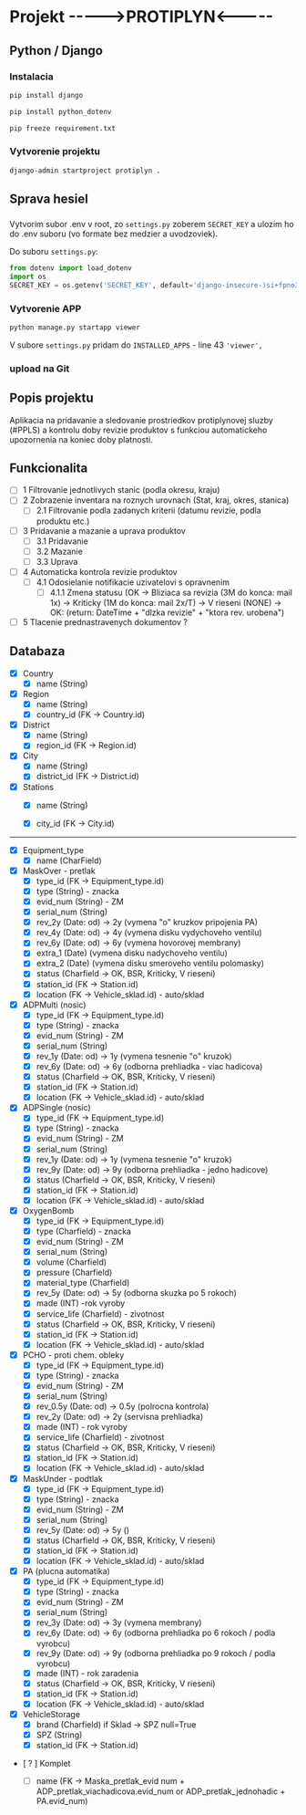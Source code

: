 # Projekt ----->PROTIPLYN<-----

## Python / Django

### Instalacia
```bash
pip install django
```
```bash
pip install python_dotenv
```
```bash
pip freeze requirement.txt
```
### Vytvorenie projektu
```bash
django-admin startproject protiplyn .
```
## Sprava hesiel
### 
Vytvorim subor .env v root, zo `settings.py` zoberem `SECRET_KEY` a ulozim 
ho do .env suboru (vo formate bez medzier a uvodzoviek). 

Do suboru `settings.py`:
```python
from dotenv import load_dotenv
import os
SECRET_KEY = os.getenv('SECRET_KEY', default='django-insecure-)si+fpno3#)=7__vx-4%ni^&n1wvaz9bju1e+s8*i!e9qt!@f)')
```
### Vytvorenie APP
```bash
python manage.py startapp viewer
```
V subore `settings.py` pridam do `INSTALLED_APPS` - line 43 `'viewer',`

### upload na Git


## Popis projektu
Aplikacia na pridavanie a sledovanie prostriedkov protiplynovej sluzby (#PPLS) a kontrolu
doby revizie produktov s funkciou automatickeho upozornenia na koniec doby platnosti.

## Funkcionalita

- [ ] 1 Filtrovanie jednotlivych stanic (podla okresu, kraju)
- [ ] 2 Zobrazenie inventara na roznych urovnach (Stat, kraj, okres, stanica)
  - [ ] 2.1 Filtrovanie podla zadanych kriterii (datumu revizie, podla produktu etc.)
- [ ] 3 Pridavanie a mazanie a uprava produktov
  - [ ] 3.1 Pridavanie
  - [ ] 3.2 Mazanie
  - [ ] 3.3 Uprava
- [ ] 4 Automaticka kontrola revizie produktov
  - [ ] 4.1 Odosielanie notifikacie uzivatelovi s opravnenim
    - [ ] 4.1.1 Zmena statusu (OK -> Bliziaca sa revizia (3M do konca: mail 1x) -> Kriticky (1M do konca: mail 2x/T) -> V rieseni (NONE) -> OK: (return: DateTime + "dlzka revizie" + "ktora rev. urobena")
- [ ] 5 Tlacenie prednastravenych dokumentov ?

## Databaza

- [x] Country
  - [x] name (String)

- [x] Region 
  - [x] name (String)
  - [x] country_id (FK -> Country.id)

- [x] District
  - [x] name (String)
  - [x] region_id (FK -> Region.id)

- [x] City
  - [x] name (String)
  - [x] district_id (FK -> District.id)

- [x] Stations 
  - [x] name (String)
  - [x] city_id (FK -> City.id)
  

------

- [x] Equipment_type  
  - [x] name (CharField)

- [x] MaskOver - pretlak
  - [x] type_id (FK -> Equipment_type.id)
  - [x] type (String) - znacka
  - [x] evid_num (String) - ZM
  - [x] serial_num (String)
  - [x] rev_2y (Date: od) -> 2y (vymena "o" kruzkov pripojenia PA)
  - [x] rev_4y (Date: od) -> 4y (vymena disku vydychoveho ventilu)
  - [x] rev_6y (Date: od) -> 6y (vymena hovorovej membrany)
  - [x] extra_1 (Date) (vymena disku nadychoveho ventilu)
  - [x] extra_2 (Date) (vymena disku smeroveho ventilu polomasky)
  - [x] status (Charfield -> OK, BSR, Kriticky, V rieseni)
  - [x] station_id (FK -> Station.id)
  - [x] location (FK -> Vehicle_sklad.id) - auto/sklad

- [x] ADPMulti (nosic)
  - [x] type_id (FK -> Equipment_type.id)
  - [x] type (String) - znacka
  - [x] evid_num (String) - ZM
  - [x] serial_num (String)
  - [x] rev_1y (Date: od) -> 1y (vymena tesnenie "o" kruzok)
  - [x] rev_6y (Date: od) -> 6y (odborna prehliadka - viac hadicova)
  - [x] status (Charfield -> OK, BSR, Kriticky, V rieseni)
  - [x] station_id (FK -> Station.id)
  - [x] location (FK -> Vehicle_sklad.id) - auto/sklad

- [x] ADPSingle (nosic)
  - [x] type_id (FK -> Equipment_type.id)
  - [x] type (String) - znacka
  - [x] evid_num (String) - ZM
  - [x] serial_num (String)
  - [x] rev_1y (Date: od) -> 1y (vymena tesnenie "o" kruzok)
  - [x] rev_9y (Date: od) -> 9y (odborna prehliadka - jedno hadicove)
  - [x] status (Charfield -> OK, BSR, Kriticky, V rieseni)
  - [x] station_id (FK -> Station.id)
  - [x] location (FK -> Vehicle_sklad.id) - auto/sklad

- [x] OxygenBomb
  - [x] type_id (FK -> Equipment_type.id)
  - [x] type (Charfield) - znacka
  - [x] evid_num (String) - ZM
  - [x] serial_num (String)
  - [x] volume (Charfield)
  - [x] pressure (Charfield)
  - [x] material_type (Charfield)
  - [x] rev_5y (Date: od) -> 5y (odborna skuzka po 5 rokoch)
  - [x] made (INT) -rok vyroby
  - [x] service_life (Charfield) - zivotnost
  - [x] status (Charfield -> OK, BSR, Kriticky, V rieseni)
  - [x] station_id (FK -> Station.id)
  - [x] location (FK -> Vehicle_sklad.id) - auto/sklad

- [x] PCHO - proti chem. obleky
  - [x] type_id (FK -> Equipment_type.id)
  - [x] type (String) - znacka
  - [x] evid_num (String) - ZM
  - [x] serial_num (String)
  - [x] rev_0.5y (Date: od) -> 0.5y (polrocna kontrola)
  - [x] rev_2y (Date: od) -> 2y (servisna prehliadka)
  - [x] made (INT) - rok vyroby
  - [x] service_life (Charfield) - zivotnost
  - [x] status (Charfield -> OK, BSR, Kriticky, V rieseni)
  - [x] station_id (FK -> Station.id)
  - [x] location (FK -> Vehicle_sklad.id) - auto/sklad

- [x] MaskUnder - podtlak
  - [x] type_id (FK -> Equipment_type.id)
  - [x] type (String) - znacka
  - [x] evid_num (String) - ZM
  - [x] serial_num (String)
  - [x] rev_5y (Date: od) -> 5y ()
  - [x] status (Charfield -> OK, BSR, Kriticky, V rieseni)
  - [x] station_id (FK -> Station.id)
  - [x] location (FK -> Vehicle_sklad.id) - auto/sklad

- [x] PA (plucna automatika)
  - [x] type_id (FK -> Equipment_type.id)
  - [x] type (String) - znacka
  - [x] evid_num (String) - ZM
  - [x] serial_num (String)
  - [x] rev_3y (Date: od) -> 3y (vymena membrany)
  - [x] rev_6y (Date: od) -> 6y (odborna prehliadka po 6 rokoch / podla vyrobcu)
  - [x] rev_9y (Date: od) -> 9y (odborna prehliadka po 9 rokoch / podla vyrobcu)
  - [x] made (INT) - rok zaradenia
  - [x] status (Charfield -> OK, BSR, Kriticky, V rieseni)
  - [x] station_id (FK -> Station.id)
  - [x] location (FK -> Vehicle_sklad.id) - auto/sklad

- [x] VehicleStorage
  - [x] brand (Charfield) if Sklad -> SPZ null=True
  - [x] SPZ (String)
  - [x] station_id (FK -> Station.id)

- [ ? ] Komplet
  - [ ] name (FK -> Maska_pretlak_evid num + ADP_pretlak_viachadicova.evid_num or ADP_pretlak_jednohadic + PA.evid_num)


  

